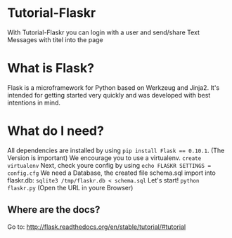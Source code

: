 Tutorial-Flaskr
===============
With Tutorial-Flaskr you can login with a user and 
send/share Text Messages with titel into the page


# What is Flask?

Flask is a microframework for Python based on Werkzeug
and Jinja2.  It's intended for getting started very quickly
and was developed with best intentions in mind.


# What do I need?

All dependencies are installed by using `pip install Flask == 0.10.1`. (The Version is important)
We encourage you to use a virtualenv. `create virtualenv`
Next, check youre config by using `echo FLASKR SETTINGS = config.cfg`
We need a Database, the created file schema.sql import into flaskr.db: `sqlite3 /tmp/flaskr.db < schema.sql`
Let's start! `python flaskr.py` (Open the URL in youre Browser)


## Where are the docs?

Go to:  http://flask.readthedocs.org/en/stable/tutorial/#tutorial




